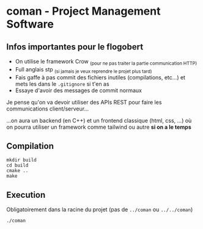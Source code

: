 # coman - Project Management Software

## Infos importantes pour le flogobert
- On utilise le framework Crow <sub>(pour ne pas traiter la partie communication HTTP)</sub>
- Full anglais stp <sub>(si jamais je veux reprendre le projet plus tard)</sub>
- Fais gaffe à pas commit des fichiers inutiles (compilations, etc...) et mets les dans le `.gitignore` si t'en as
- Essaye d'avoir des messages de commit normaux


Je pense qu'on va devoir utiliser des APIs REST pour faire les communications client/serveur...

...on aura un backend (en C++) et un frontend classique (html, css, ...) où on pourra utiliser un framework comme tailwind ou autre **si on a le temps**

## Compilation
```
mkdir build
cd build
cmake ..
make
```

## Execution
Obligatoirement dans la racine du projet (pas de `../coman` ou `../../coman`)
```
./coman
```
